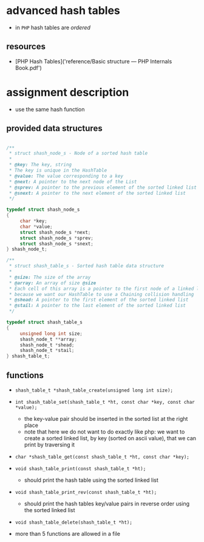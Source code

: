 # advanced hash tables

- in `PHP` hash tables are _ordered_

## resources

- [PHP Hash Tables]('reference/Basic structure — PHP Internals Book.pdf')

# assignment description

- use the same hash function

##  provided data structures

```c

/**
 * struct shash_node_s - Node of a sorted hash table
 *
 * @key: The key, string
 * The key is unique in the HashTable
 * @value: The value corresponding to a key
 * @next: A pointer to the next node of the List
 * @sprev: A pointer to the previous element of the sorted linked list
 * @snext: A pointer to the next element of the sorted linked list
 */

typedef struct shash_node_s
{
     char *key;
     char *value;
     struct shash_node_s *next;
     struct shash_node_s *sprev;
     struct shash_node_s *snext;
} shash_node_t;

/**
 * struct shash_table_s - Sorted hash table data structure
 *
 * @size: The size of the array
 * @array: An array of size @size
 * Each cell of this array is a pointer to the first node of a linked list,
 * because we want our HashTable to use a Chaining collision handling
 * @shead: A pointer to the first element of the sorted linked list
 * @stail: A pointer to the last element of the sorted linked list
 */

typedef struct shash_table_s
{
     unsigned long int size;
     shash_node_t **array;
     shash_node_t *shead;
     shash_node_t *stail;
} shash_table_t;

```

## functions

- `shash_table_t *shash_table_create(unsigned long int size);`
- `int shash_table_set(shash_table_t *ht, const char *key, const char *value);`
	- the key-value pair should be inserted in the sorted list at the right
	  place
	- note that here we do not want to do exactly like php: we want to create a
	  sorted linked list, by key (sorted on ascii value), that we can print by
	  traversing it
- `char *shash_table_get(const shash_table_t *ht, const char *key);`
- `void shash_table_print(const shash_table_t *ht);`
	- should print the hash table using the sorted linked list
- `void shash_table_print_rev(const shash_table_t *ht);`
	- should print the hash tables key/value pairs in reverse order using the
	  sorted linked list
- `void shash_table_delete(shash_table_t *ht);`

- more than 5 functions are allowed in a file

